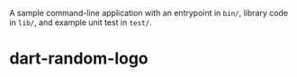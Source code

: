 A sample command-line application with an entrypoint in `bin/`, library code
in `lib/`, and example unit test in `test/`.
# dart-random-logo

